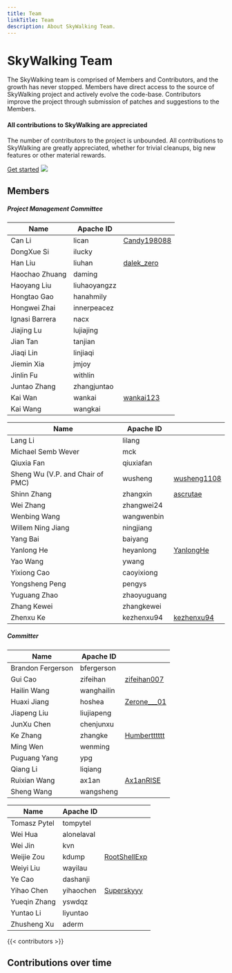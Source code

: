 ```yaml
---
title: Team
linkTitle: Team
description: About SkyWalking Team.
---
```


<div class="skywalking-team">

<h1>SkyWalking Team</h1>
<p class="text-box">
The SkyWalking team is comprised of Members and Contributors, and the growth has never stopped. Members have direct access to the source of SkyWalking project and actively evolve the code-base. Contributors improve the project through submission of patches and suggestions to the Members.
</p>

<div class="appreciate"> 
<h4>All contributions to SkyWalking are appreciated</h4>
<p>The number of contributors to the project is unbounded. All contributions to SkyWalking are greatly appreciated, whether for trivial cleanups, big new features or other material rewards.</p>
<a href="https://github.com/apache/skywalking/blob/master/docs/en/guides/README.md">Get started</a>
<img class="deco-img" data-nolightbox="true" src="/images/team/team.svg" >
</div>

</div>

## Members

##### Project Management Committee

<div class="table-wrapper"> 
<div class="table-box">

| Name                             | Apache ID    |                                                |
| -------------------------------- | ------------ | ---------------------------------------------- |
| Can Li                           | lican        | <i class="iconfont icon-twitter"></i> [Candy198088](https://twitter.com/Candy198088) |
| DongXue Si                       | ilucky       |                                                |
| Han Liu                          | liuhan       | <i class="iconfont icon-twitter"></i> [dalek_zero](https://twitter.com/dalek_zero)   |
| Haochao Zhuang                   | daming       |                                                |
| Haoyang Liu                      | liuhaoyangzz |                                                |
| Hongtao Gao                      | hanahmily    |                                                |
| Hongwei Zhai                     | innerpeacez  |                                                |
| Ignasi Barrera                   | nacx         |                                                |
| Jiajing Lu                       | lujiajing    |                                                |
| Jian Tan                         | tanjian      |                                                |
| Jiaqi Lin                        | linjiaqi     |                                                |
| Jiemin Xia                       | jmjoy        |                                                |
| Jinlin Fu                        | withlin      |                                                |
| Juntao Zhang                     | zhangjuntao  |                                                |
| Kai Wan                          | wankai       | <i class="iconfont icon-twitter"></i> [wankai123](https://twitter.com/wankai123)     |
| Kai Wang                         | wangkai      |                                                |

</div>
<div class="table-box">

| Name                             | Apache ID    |                                                |
| -------------------------------- | ------------ | ---------------------------------------------- |
| Lang Li                          | lilang       |                                                |
| Michael Semb Wever               | mck          |                                                |
| Qiuxia Fan                       | qiuxiafan    |                                                |
| Sheng Wu (V.P. and Chair of PMC) | wusheng      | <i class="iconfont icon-twitter"></i> [wusheng1108](https://twitter.com/wusheng1108) |
| Shinn Zhang                      | zhangxin     | <i class="iconfont icon-twitter"></i> [ascrutae](https://twitter.com/ascrutae)       |
| Wei Zhang                        | zhangwei24   |                                                |
| Wenbing Wang                     | wangwenbin   |                                                |
| Willem Ning Jiang                | ningjiang    |                                                |
| Yang Bai                         | baiyang      |                                                |
| Yanlong He                       | heyanlong    | <i class="iconfont icon-twitter"></i> [YanlongHe](https://twitter.com/YanlongHe)       |
| Yao Wang                         | ywang        |                                                |
| Yixiong Cao                      | caoyixiong   |                                                |
| Yongsheng Peng                   | pengys       |                                                |
| Yuguang Zhao                     | zhaoyuguang  |                                                |
| Zhang Kewei                      | zhangkewei   |                                                |
| Zhenxu Ke                        | kezhenxu94   | <i class="iconfont icon-twitter"></i> [kezhenxu94](https://twitter.com/kezhenxu94)   |

</div>
</div>

##### Committer

<div class="table-wrapper">
<div class="table-box">

| Name              | Apache ID   |                                                  |
| ----------------- | ----------- | ------------------------------------------------ |
| Brandon Fergerson | bfergerson  |                                                  |
| Gui Cao           | zifeihan    | <i class="iconfont icon-twitter"></i> [zifeihan007](https://twitter.com/zifeihan007)   |
| Hailin Wang       | wanghailin  |                                                  |
| Huaxi Jiang       | hoshea      | <i class="iconfont icon-twitter"></i> [Zerone___01](https://twitter.com/Zerone___01)   |
| Jiapeng Liu       | liujiapeng  |                                                  |
| JunXu Chen        | chenjunxu   |                                                  |
| Ke Zhang          | zhangke     | <i class="iconfont icon-twitter"></i> [Humbertttttt](https://twitter.com/Humbertttttt) |
| Ming Wen          | wenming     |                                                  |
| Puguang Yang      | ypg         |                                                  |
| Qiang Li          | liqiang     |                                                  |
| Ruixian Wang      | ax1an       | <i class="iconfont icon-twitter"></i> [Ax1anRISE](https://twitter.com/Ax1anRISE)       |
| Sheng Wang        | wangsheng   |                                                  |

</div>
<div class="table-box">

| Name              | Apache ID   |                                                  |
| ----------------- | ----------- | ------------------------------------------------ |
| Tomasz Pytel      | tompytel    |                                                  |
| Wei Hua           | alonelaval  |                                                  |
| Wei Jin           | kvn         |                                                  |
| Weijie Zou        | kdump       | <i class="iconfont icon-twitter"></i> [RootShellExp](https://twitter.com/RootShellExp) |
| Weiyi Liu         | wayilau     |                                                  |
| Ye Cao            | dashanji    |                                                  |
| Yihao Chen        | yihaochen   | <i class="iconfont icon-twitter"></i> [Superskyyy](https://twitter.com/Superskyyyyy)   |
| Yueqin Zhang      | yswdqz      |                                                  |
| Yuntao Li         | liyuntao    |                                                  |
| Zhusheng Xu       | aderm       |                                                  |

</div>
</div>

{{< contributors >}}

## Contributions over time

<div class="graph-wrapper">
<div id="mergedGraph" style="height: 300px"></div>
</div>

